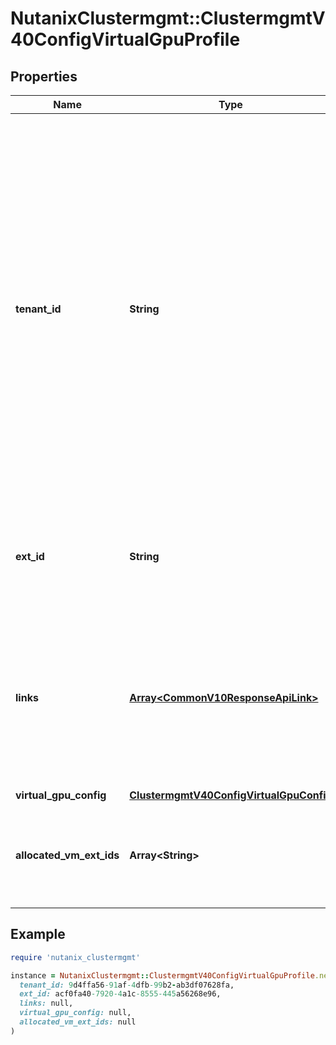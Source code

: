 # NutanixClustermgmt::ClustermgmtV40ConfigVirtualGpuProfile

## Properties

| Name | Type | Description | Notes |
| ---- | ---- | ----------- | ----- |
| **tenant_id** | **String** | A globally unique identifier that represents the tenant that owns this entity. The system automatically assigns it, and it and is immutable from an API consumer perspective (some use cases may cause this Id to change - For instance, a use case may require the transfer of ownership of the entity, but these cases are handled automatically on the server).  | [optional][readonly] |
| **ext_id** | **String** | A globally unique identifier of an instance that is suitable for external consumption.  | [optional][readonly] |
| **links** | [**Array&lt;CommonV10ResponseApiLink&gt;**](CommonV10ResponseApiLink.md) | A HATEOAS style link for the response.  Each link contains a user-friendly name identifying the link and an address for retrieving the particular resource.  | [optional][readonly] |
| **virtual_gpu_config** | [**ClustermgmtV40ConfigVirtualGpuConfig**](ClustermgmtV40ConfigVirtualGpuConfig.md) |  | [optional] |
| **allocated_vm_ext_ids** | **Array&lt;String&gt;** | List of UUIDs of virtual machines with an allocated GPU belonging to this profile. | [optional] |

## Example

```ruby
require 'nutanix_clustermgmt'

instance = NutanixClustermgmt::ClustermgmtV40ConfigVirtualGpuProfile.new(
  tenant_id: 9d4ffa56-91af-4dfb-99b2-ab3df07628fa,
  ext_id: acf0fa40-7920-4a1c-8555-445a56268e96,
  links: null,
  virtual_gpu_config: null,
  allocated_vm_ext_ids: null
)
```

